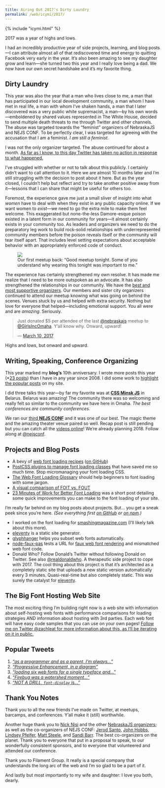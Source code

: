 ```yaml
---
title: Airing Out 2017’s Dirty Laundry
permalink: /web/icymi/2017/
---
```

{% include "icymi.html" %}

2017 was a year of highs and lows.

I had an incredibly productive year of side projects, learning, and blog posts—I can attribute almost all of that rediscovered time and energy to quitting Facebook very early in the year. It’s also been amazing to see my daughter grow and learn—she turned two this year and I really love being a dad. We now have our own secret handshake and it’s my favorite thing.

## Dirty Laundry

This year was also the year that a man who lives close to me, a man that has participated in our local development community, a man whom I have met in real life, a man with whom I’ve shaken hands, a man that I later discovered was a very public white supremacist, a man—by his own words—emboldened by shared values represented in The White House, decided to send multiple death threats to me through Twitter and other channels. The abuse was targeted towards the “feminist” organizers of NebraskaJS and NEJS CONF. To be perfectly clear, I was targeted for agreeing with the accusation that I am a feminist. _I am still a feminist._

I was not the only organizer targeted. The abuse continued for about a month. [As far as I know, to this day Twitter has taken no action in response to what happened.](https://medium.com/@no_violation_of_twitter_rules/abuse-98002aaf35d8)

I’ve struggled with whether or not to talk about this publicly. I certainly didn’t want to call attention to it. Here we are almost 10 months later and I’m still struggling with the decision to post about it here. But as the year closed, I couldn’t help but reflect and try to take another positive away from it—lessons that I can share that might be useful for others too.

Foremost, the experience gave me just a small sliver of insight into what _women_ have to deal with when they exist in any public capacity online. If we want women to _exist_—we need to go the extra mile to make them feel welcome. This exaggerated but none-the-less Damore-esque poison existed in a latent form in our community for years—it almost certainly exists in your community too. As leaders and organizers we need to do the preparatory leg work to build rock-solid relationships with underrepresented community members before the poison reveals itself or the community will tear itself apart. That includes level setting expectations about acceptable behavior with an appropriately enforced code of conduct.

<figure>
	<img src="/web/img/posts/2017-icymi/feminist.jpg">
	<figcaption>Our first meetup back: “Good meetup tonight. Some of you understand why wearing this tonight was important to me.”</figcaption>
</figure>

The experience has certainly strengthened my own resolve. It has made me realize that I need to be more outspoken as an advocate. It has also strengthened the relationships in our community. We have the [best and most supportive organizers](https://zachleat.com/twitter/913059626018623488). Our members and sister city organizers continued to attend our meetup knowing what was going on behind the scenes. Venues stuck by us and helped with extra security. Nothing but love for everyone that helped—including emotional support. You all were and are _amazing_. Seriously.

<blockquote><p>Just donated $5 per attendee of the last <a href="https://twitter.com/nebraskajs">@nebraskajs</a> meetup to <a href="https://twitter.com/GirlsIncOmaha">@GirlsIncOmaha</a>. Y’all know why. Onward, upward!</p>&mdash; <a href="https://zachleat.com/twitter/840223670110949376">March 10, 2017</a></blockquote>

Highs and lows, but onward and upward.

## Writing, Speaking, Conference Organizing

This year marked my **blog’s** 10th anniversary. I wrote more posts this year (\*[23 posts](/web/#2017)) than I have in any year since 2008. I did some work to [highlight the popular posts](/web/best-of/) on my site.

I did three talks this year—by far my favorite was at [**CSS Minsk JS**](http://css-minsk-js.by/) in Belarus. Belarus was amazing! The community there was so welcoming and really felt so similar to the community we have here in Omaha. _The best conferences are community conferences._

We ran our [third **NEJS CONF**](https://2017.nejsconf.com/) and it was one of our best. The magic theme and the amazing theater venue paired so well. Recap post is still pending but you can catch all the [videos online](https://www.youtube.com/watch?v=WrbdNhPhkMM&list=PLzcPHbGhqFeQAcdDNaaCLYeahx_223tzR)! We’re already planning 2018. Follow along at [@nejsconf](https://twitter.com/nejsconf).

## Projects and Blog Posts

* A bevy of [web font loading recipes](/web/recipes/) ([on GitHub](https://github.com/zachleat/web-font-loading-recipes))
* [PostCSS plugins to manage font loading classes](/web/font-loading-classes/) that have saved me so much time. Stop micromanaging your font loading CSS.
* [The Web Font Loading Glossary](/web/webfont-glossary/) should help beginners to font loading with some jargon.
* [A visual comparison of FOIT vs. FOUT](/web/fout-vs-foit/)
* [23 Minutes of Work for Better Font Loading](/web/23-minutes/) was a short post detailing some quick improvements you can make to the font loading of your site.

I’m really far behind on my blog posts about projects. But… you get a sneak peek since you’re here. _(See everything first [on GitHub](https://github.com/zachleat/) or [on npm](https://www.npmjs.com/~zachleat).)_

* I worked on the font loading for [smashingmagazine.com](https://www.smashingmagazine.com/) (I’ll likely talk about this more).
* [eleventy](https://github.com/zachleat/eleventy) is a static site generator.
* [glyphhanger](https://github.com/zachleat/glyphhanger) helps you subset web fonts automatically.
* [node-faux-pas](https://github.com/filamentgroup/node-faux-pas) tests a URL for [faux web font rendering](/web/webfont-glossary/#font-synthesis) and mismatched web font code.
* Donald Who? Follow Donald’s Twitter without following Donald on Twitter. See also [@realdonaldwho](https://twitter.com/realdonaldwho). A therapeutic side project to cope with 2017. The cool thing about this project is that it’s architected as a completely static site that uploads a new static version automatically every 3 minutes. Quasi-real-time but also completely static. This was surely the catalyst for [eleventy](https://github.com/zachleat/eleventy).

## The Big Font Hosting Web Site

The most exciting thing I’m building right now is a web site with information about self-hosting web fonts with performance comparisons for loading strategies AND information about hosting with 3rd parties. Each web font will have easy code samples that you can use on your own pages! [Follow me on Twitter @zachleat for more information about this, as I’ll be iterating on it in public.](https://zachleat.com/twitter/946385112526217216)

## Popular Tweets

1. [_“as a programmer and as a parent, I’m always…”_](https://zachleat.com/twitter/905054076408393729)
2. [_“Progressive Enhancement, in a diagram”_](https://zachleat.com/twitter/875730854907179008)
3. [_“loading six web fonts for a single typeface and…”_](https://zachleat.com/twitter/910548190214213632)
4. [_“Firebug was a watershed moment…”_](https://zachleat.com/twitter/923571836062982144)
5. [_“NOT A DRILL, `font-display` is…”_](https://zachleat.com/twitter/890242957386944516)

<!--
## NebraskaJS Membership

<table>
	<thead>
		<tr>
			<th>Year</th>
			<th>Membership</th>
			<th>Change</th>
		</tr>
	</thead>
	<tbody>
		<tr>
			<th>2009</th>
			<td>Founded</td>
			<td></td>
		</tr>
		<tr>
			<th>2012</th>
			<td>~220</td>
			<td></td>
		</tr>
		<tr>
			<th>2013</th>
			<td>419</td>
			<td><em class="better">(+199)</em></td>
		</tr>
		<tr>
			<th>2014</th>
			<td>606</td>
			<td><em class="better">(+187)</em></td>
		</tr>
		<tr>
			<th>2015</th>
			<td>920</td>
			<td><em class="better">(+314)</em></td>
		</tr>
		<tr>
			<th>2016</th>
			<td>1127</td>
			<td><em class="better">(+207)</em></td>
		</tr>
		<tr>
			<th>2017</th>
			<td>1318</td>
			<td><em class="better">(+191)</em></td>
		</tr>
	</tbody>
</table>
-->

## Thank You Notes

Thank you to all the new friends I’ve made on Twitter, at meetups, barcamps, and conferences. Y’all make it (still) worthwhile.

Another huge thank you to [Nick Nisi](https://twitter.com/nicknisi) and the other [NebraskaJS organizers](https://www.meetup.com/nebraskajs/members/?op=leaders); as well as the co-organizers of NEJS CONF: [Jerod Santo](https://twitter.com/jerodsanto), [John Hobbs](https://twitter.com/jmhobbs), [Lindsey Pfeifer](https://twitter.com/l_pfeifer18), [Matt Steele](https://twitter.com/mattdsteele), and [Sandi Barr](https://twitter.com/sandikbarr). The best co-organizers on the planet. Thank you to everyone that put in a proposal to speak, to our wonderfully consistent sponsors, and to everyone that volunteered and attended our conference.

Thank you to Filament Group. It really is a special company that understands the long arc of the web and I’m so glad to be a part of it.

And lastly but most importantly to my wife and daughter: I love you both, dearly.
